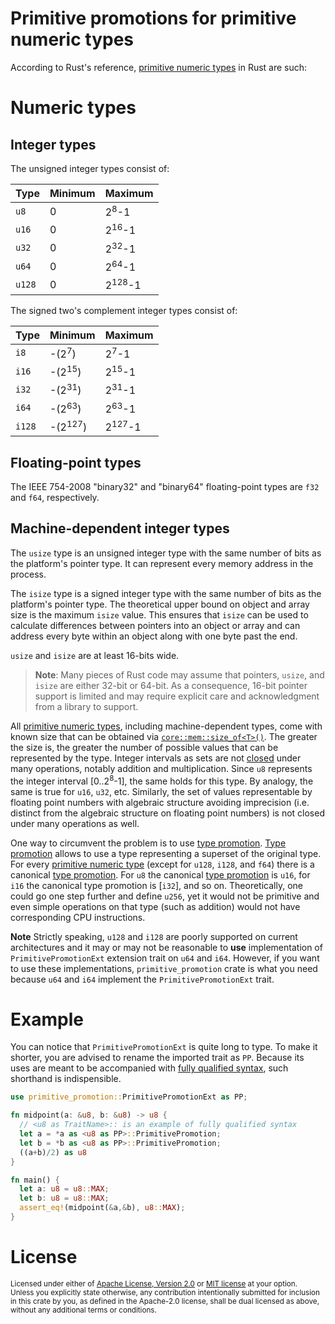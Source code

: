 # Primitive promotions for primitive numeric types

According to Rust's reference, [primitive numeric types][primitive numeric type] in Rust are such:

# Numeric types

## Integer types

The unsigned integer types consist of:

Type   | Minimum | Maximum
-------|---------|-------------------
`u8`   | 0       | 2<sup>8</sup>-1
`u16`  | 0       | 2<sup>16</sup>-1
`u32`  | 0       | 2<sup>32</sup>-1
`u64`  | 0       | 2<sup>64</sup>-1
`u128` | 0       | 2<sup>128</sup>-1

The signed two's complement integer types consist of:

Type   | Minimum            | Maximum
-------|--------------------|-------------------
`i8`   | -(2<sup>7</sup>)   | 2<sup>7</sup>-1
`i16`  | -(2<sup>15</sup>)  | 2<sup>15</sup>-1
`i32`  | -(2<sup>31</sup>)  | 2<sup>31</sup>-1
`i64`  | -(2<sup>63</sup>)  | 2<sup>63</sup>-1
`i128` | -(2<sup>127</sup>) | 2<sup>127</sup>-1


## Floating-point types

The IEEE 754-2008 "binary32" and "binary64" floating-point types are `f32` and
`f64`, respectively.

## Machine-dependent integer types

The `usize` type is an unsigned integer type with the same number of bits as the
platform's pointer type. It can represent every memory address in the process.

The `isize` type is a signed integer type with the same number of bits as the
platform's pointer type. The theoretical upper bound on object and array size
is the maximum `isize` value. This ensures that `isize` can be used to calculate
differences between pointers into an object or array and can address every byte
within an object along with one byte past the end.

`usize` and `isize` are at least 16-bits wide.

> **Note**: Many pieces of Rust code may assume that pointers, `usize`, and
> `isize` are either 32-bit or 64-bit. As a consequence, 16-bit
> pointer support is limited and may require explicit care and acknowledgment
> from a library to support.

All [primitive numeric types][primitive numeric type], including machine-dependent types, come with known size that can be obtained via [`core::mem::size_of<T>()`][core::mem::size_of]. The greater the size is, the greater the number of possible values that can be represented by the type. Integer intervals as sets are not [closed](https://en.wikipedia.org/wiki/Closure_(mathematics)) under many operations, notably addition and multiplication. Since `u8` represents the integer interval \[0..2<sup>8</sup>-1\], the same holds for this type. By analogy, the same is true for `u16`, `u32`, etc. Similarly, the set of values representable by floating point numbers with algebraic structure avoiding imprecision (i.e. distinct from the algebraic structure on floating point numbers) is not closed under many operations as well.

One way to circumvent the problem is to use [type promotion]. [Type promotion][type promotion] allows to use a type representing a superset of the original type. For every [primitive numeric type] (except for `u128`, `i128`, and `f64`) there is a canonical [type promotion]. For `u8` the canonical [type promotion] is `u16`, for `i16` the canonical type promotion is [`i32`], and so on. Theoretically, one could go one step further and define `u256`, yet it would not be primitive and even simple operations on that type (such as addition) would not have corresponding CPU instructions.

**Note** Strictly speaking, `u128` and `i128` are poorly supported on current architectures and it may or may not be reasonable to **use** implementation of `PrimitivePromotionExt` extension trait on `u64` and `i64`. However, if you want to use these implementations, `primitive_promotion` crate is what you need because `u64` and `i64` implement the `PrimitivePromotionExt` trait.

# Example

You can notice that `PrimitivePromotionExt` is quite long to type. To make it shorter, you are advised to rename the imported trait as `PP`. Because its uses are meant to be accompanied with [fully qualified syntax](https://doc.rust-lang.org/book/ch19-03-advanced-traits.html#fully-qualified-syntax-for-disambiguation-calling-methods-with-the-same-name), such shorthand is indispensible.

```rust
use primitive_promotion::PrimitivePromotionExt as PP;

fn midpoint(a: &u8, b: &u8) -> u8 {
  // <u8 as TraitName>:: is an example of fully qualified syntax
  let a = *a as <u8 as PP>::PrimitivePromotion;
  let b = *b as <u8 as PP>::PrimitivePromotion;
  ((a+b)/2) as u8
}

fn main() {
  let a: u8 = u8::MAX;
  let b: u8 = u8::MAX;
  assert_eq!(midpoint(&a,&b), u8::MAX);
}
```

# License

<sup>
Licensed under either of <a href="LICENSE-APACHE">Apache License, Version
2.0</a> or <a href="LICENSE-MIT">MIT license</a> at your option.
</sup>

<br>

<sub>
Unless you explicitly state otherwise, any contribution intentionally submitted
for inclusion in this crate by you, as defined in the Apache-2.0 license, shall
be dual licensed as above, without any additional terms or conditions.
</sub>

[primitive numeric type]: https://doc.rust-lang.org/reference/types/numeric.html
[core::mem::size_of]: https://doc.rust-lang.org/stable/core/mem/fn.size_of.html
[type promotion]: https://en.wikipedia.org/wiki/Type_conversion#Type_promotion